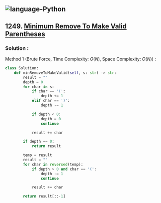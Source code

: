 ![language-Python](https://img.shields.io/badge/Python-ffd43b?style=for-the-badge&logo=PYTHON)
---

## 1249. [Minimum Remove To Make Valid Parentheses](https://leetcode.com/problems/minimum-remove-to-make-valid-parentheses)

### Solution :

Method 1 (Brute Force, Time Complexity: $O(N)$, Space Complexity: $O(N)$) :
```python
class Solution:
    def minRemoveToMakeValid(self, s: str) -> str:
        result = ""
        depth = 0
        for char in s:
            if char == '(':
                depth += 1
            elif char == ')':
                depth -= 1

            if depth < 0:
                depth = 0
                continue

            result += char

        if depth == 0:
            return result

        temp = result
        result = ""
        for char in reversed(temp):
            if depth > 0 and char == '(':
                depth -= 1
                continue

            result += char

        return result[::-1]
```
